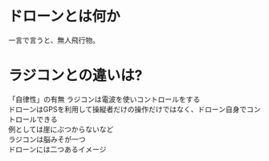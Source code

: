 # ドローンとは何か
一言で言うと、無人飛行物。  
# ラジコンとの違いは?  
「自律性」の有無
ラジコンは電波を使いコントロールをする  
ドローンはGPSを利用して操縦者だけの操作だけではなく、ドローン自身でコントロールできる  
例としては崖にぶつからないなど  
ラジコンは脳みそが一つ  
ドローンには二つあるイメージ  
